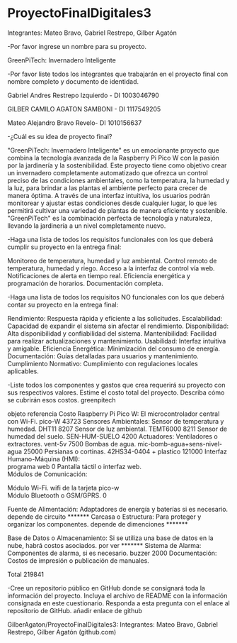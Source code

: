 # ProyectoFinalDigitales3
Integrantes: Mateo Bravo, Gabriel Restrepo, Gilber Agatón

-Por favor ingrese un nombre para su proyecto.

GreenPiTech: Invernadero Inteligente

-Por favor liste todos los integrantes que trabajarán en el proyecto final con nombre completo y documento de identidad.

Gabriel Andres Restrepo Izquierdo - DI 1003046790

GILBER CAMILO AGATON SAMBONI - DI 1117549205

Mateo Alejandro Bravo Revelo- DI 1010156637

-¿Cuál es su idea de proyecto final?

"GreenPiTech: Invernadero Inteligente" es un emocionante proyecto que combina la tecnología avanzada de la Raspberry Pi Pico W con la pasión por la jardinería y la sostenibilidad. Este proyecto tiene como objetivo crear un invernadero completamente automatizado que ofrezca un control preciso de las condiciones ambientales, como la temperatura, la humedad y la luz, para brindar a las plantas el ambiente perfecto para crecer de manera óptima. A través de una interfaz intuitiva, los usuarios podrán monitorear y ajustar estas condiciones desde cualquier lugar, lo que les permitirá cultivar una variedad de plantas de manera eficiente y sostenible. "GreenPiTech" es la combinación perfecta de tecnología y naturaleza, llevando la jardinería a un nivel completamente nuevo. 

-Haga una lista de todos los requisitos funcionales con los que deberá cumplir su proyecto en la entrega final:

Monitoreo de temperatura, humedad y luz ambiental.
Control remoto de temperatura, humedad y riego.
Acceso a la interfaz de control vía web.
Notificaciones de alerta en tiempo real.
Eficiencia energética y programación de horarios.
Documentación completa.

-Haga una lista de todos los requisitos NO funcionales con los que deberá contar su proyecto en la entrega final:

Rendimiento: Respuesta rápida y eficiente a las solicitudes.
Escalabilidad: Capacidad de expandir el sistema sin afectar el rendimiento.
Disponibilidad: Alta disponibilidad y confiabilidad del sistema.
Mantenibilidad: Facilidad para realizar actualizaciones y mantenimiento.
Usabilidad: Interfaz intuitiva y amigable.
Eficiencia Energética: Minimización del consumo de energía.
Documentación: Guías detalladas para usuarios y mantenimiento.
Cumplimiento Normativo: Cumplimiento con regulaciones locales aplicables.

-Liste todos los componentes y gastos que crea requerirá su proyecto con sus respectivos valores. Estime el costo total del proyecto. Describa cómo se cubrirán esos costos.
greenpitech

objeto	                                                                                referencia                    	Costo
Raspberry Pi Pico W: El microcontrolador central con Wi-Fi.                           	pico-W                        	43723
Sensores Ambientales:	Sensor de temperatura y humedad.	                                DHT11	                         8207
Sensor de luz ambiental.	                                                              TEMT6000	                      8211
Sensor de humedad del suelo.	                                                          SEN-HUM-SUELO	                 4200
Actuadores:	Ventiladores o extractores.	                                               vent-5v	                       7500
Bombas de agua.	mic-bomb-agua+sens-nivel-agua	                                                                        25000
Persianas o cortinas.	                                                             42HS34-0404 + plastico	            121000
Interfaz Humano-Máquina (HMI):		
	programa web	0
Pantalla táctil o interfaz web.		
Módulos de Comunicación:		
		
Módulo Wi-Fi.	wifi de la tarjeta pico-w	
Módulo Bluetooth o GSM/GPRS.		0
		
Fuente de Alimentación: Adaptadores de energía y baterías si es necesario.	depende de circuito	                      *******
Carcasa o Estructura: Para proteger y organizar los componentes.	depende de dimenciones	                             *******
		
Base de Datos o Almacenamiento: Si se utiliza una base de datos en la nube, habrá costos asociados.	por ver 	        *******
Sistema de Alarma: Componentes de alarma, si es necesario.	buzzer	                                                     2000
Documentación: Costos de impresión o publicación de manuales.		
		
Total		                                                                                                               219841

-Cree un repositorio público en GitHub donde se consignará toda la información del proyecto. Incluya el archivo de README con la información consignada en este cuestionario. Responda a esta pregunta con el enlace al repositorio de GitHub.
 añadir enlace de github
 

GilberAgaton/ProyectoFinalDigitales3: Integrantes: Mateo Bravo, Gabriel Restrepo, Gilber Agatón (github.com)
